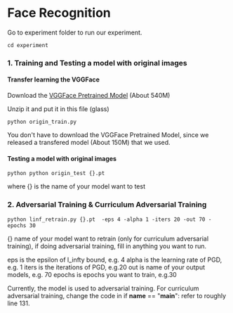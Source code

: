 # Face Recognition 

Go to experiment folder to run our experiment.
```
cd experiment 
```

### 1. Training and Testing a model with original images
#### Transfer learning the VGGFace 
Download the [VGGFace Pretrained Model](http://www.robots.ox.ac.uk/~vgg/software/vgg_face/src/vgg_face_torch.tar.gz) (About 540M)

Unzip it and put it in this file (glass) 
```
python origin_train.py
```
You don't have to download the VGGFace Pretrained Model, since we released a transfered model (About 150M) that we used.

#### Testing a model with original images
```
python python origin_test {}.pt
```
where {} is the name of your model want to test


### 2. Adversarial Training & Curriculum Adversarial Training

```
python linf_retrain.py {}.pt  -eps 4 -alpha 1 -iters 20 -out 70 -epochs 30
```
{} name of your model want to retrain (only for curriculum adversarial training), if doing adversarial training, fill in anything you want to run.

eps is the epsilon of l_infty bound, e.g. 4
alpha is the learning rate of PGD,  e.g. 1
iters is the iterations of PGD, e.g.20
out is name of your output models, e.g. 70
epochs is epochs you want to train, e.g.30 

Currently, the model is used to adversarial training. For curriculum adversarial training, 
change the code in if __name__ == "__main__": refer to roughly line 131. 


